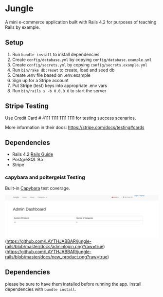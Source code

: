 # Jungle

A mini e-commerce application built with Rails 4.2 for purposes of teaching Rails by example.
 
## Setup

1. Run `bundle install` to install dependencies
2. Create `config/database.yml` by copying `config/database.example.yml`
3. Create `config/secrets.yml` by copying `config/secrets.example.yml`
4. Run `bin/rake db:reset` to create, load and seed db
5. Create .env file based on .env.example
6. Sign up for a Stripe account
7. Put Stripe (test) keys into appropriate .env vars
8. Run `bin/rails s -b 0.0.0.0` to start the server

## Stripe Testing

Use Credit Card # 4111 1111 1111 1111 for testing success scenarios.

More information in their docs: <https://stripe.com/docs/testing#cards>

## Dependencies

* Rails 4.2 [Rails Guide](http://guides.rubyonrails.org/v4.2/)
* PostgreSQL 9.x
* Stripe
 


### capybara and poltergeist Testing

Built-in [Capybara](https://teamcapybara.github.io/capybara/) test coverage.

!["capybara test for product-list-login-and adding products to cart"](https://github.com/LAYTHJABBAR/jungle-rails/blob/master/docs/admin-Dashboard.png?raw=true)
(https://github.com/LAYTHJABBAR/jungle-rails/blob/master/docs/adminlogin.png?raw=true)
(https://github.com/LAYTHJABBAR/jungle-rails/blob/master/docs/new_product.png?raw=true)


## Dependencies
please be sure to have them installed before running the app.
Install dependencies with `bundle install`.


 
